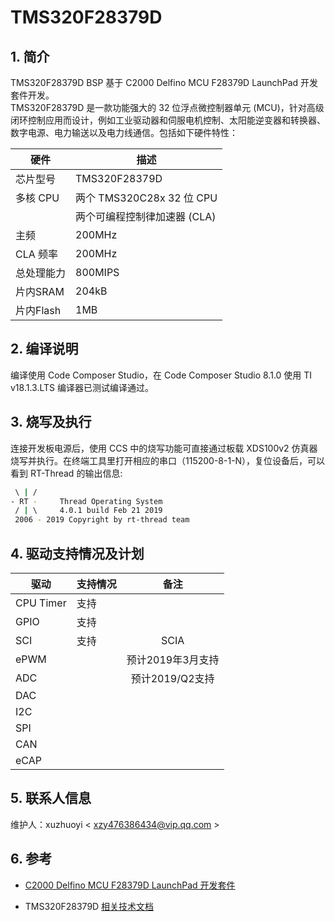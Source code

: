 # TMS320F28379D


## 1. 简介

TMS320F28379D BSP 基于 C2000 Delfino MCU F28379D LaunchPad 开发套件开发。   
TMS320F28379D 是一款功能强大的 32 位浮点微控制器单元 (MCU)，针对高级闭环控制应用而设计，例如工业驱动器和伺服电机控制、太阳能逆变器和转换器、数字电源、电力输送以及电力线通信。包括如下硬件特性：

| 硬件 | 描述 |
| -- | -- |
|芯片型号| TMS320F28379D |
|多核 CPU| 两个 TMS320C28x 32 位 CPU
|| 两个可编程控制律加速器 (CLA) |
|主频| 200MHz |
|CLA 频率| 200MHz |
|总处理能力| 800MIPS |
|片内SRAM| 204kB |
|片内Flash| 1MB |

## 2. 编译说明

编译使用 Code Composer Studio，在 Code Composer Studio 8.1.0 使用 TI v18.1.3.LTS 编译器已测试编译通过。

## 3. 烧写及执行

连接开发板电源后，使用 CCS 中的烧写功能可直接通过板载 XDS100v2 仿真器烧写并执行。在终端工具里打开相应的串口（115200-8-1-N），复位设备后，可以看到 RT-Thread 的输出信息:
```bash
 \ | /
- RT -     Thread Operating System
 / | \     4.0.1 build Feb 21 2019
 2006 - 2019 Copyright by rt-thread team
 ```

## 4. 驱动支持情况及计划

| 驱动 | 支持情况  |  备注  |
| ------ | ----  | :------:  |
| CPU Timer | 支持 |  |
| GPIO | 支持 | |
| SCI | 支持 | SCIA |
| ePWM | | 预计2019年3月支持 |
| ADC | | 预计2019/Q2支持 |
| DAC | | |
| I2C | | |
| SPI | | |
| CAN | | |
| eCAP | | |

## 5. 联系人信息

维护人：xuzhuoyi < xzy476386434@vip.qq.com >

## 6. 参考

* [C2000 Delfino MCU F28379D LaunchPad 开发套件][1]
* TMS320F28379D [相关技术文档][2]

  [1]: http://www.ti.com.cn/tool/cn/launchxl-f28379d
  [2]: http://www.ti.com.cn/product/cn/tms320f28379d/technicaldocuments
